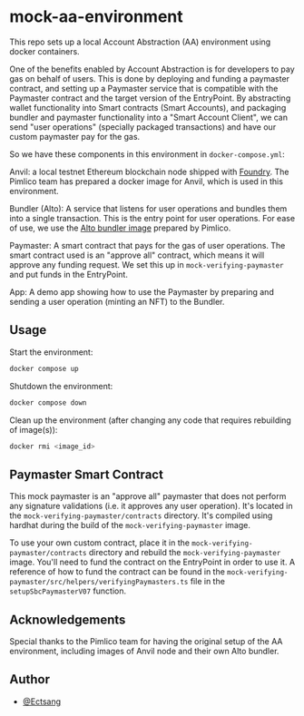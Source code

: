 # mock-aa-environment

This repo sets up a local Account Abstraction (AA) environment using docker containers.

One of the benefits enabled by Account Abstraction is for developers to pay gas on behalf of users. This is done by deploying and funding a paymaster contract, and setting up a Paymaster service that is compatible with the Paymaster contract and the target version of the EntryPoint. By abstracting wallet functionality into Smart contracts (Smart Accounts), and packaging bundler and paymaster functionality into a "Smart Account Client", we can send "user operations" (specially packaged transactions) and have our custom paymaster pay for the gas.

So we have these components in this environment in `docker-compose.yml`:

Anvil: a local testnet Ethereum blockchain node shipped with [Foundry](https://book.getfoundry.sh/anvil/). The Pimlico team has prepared a docker image for Anvil, which is used in this environment.

Bundler (Alto): A service that listens for user operations and bundles them into a single transaction. This is the entry point for user operations. For ease of use, we use the [Alto bundler image](ghcr.io/pimlicolabs/mock-alto-bundler:main) prepared by Pimlico.

Paymaster: A smart contract that pays for the gas of user operations. The smart contract used is an "approve all" contract, which means it will approve any funding request. We set this up in `mock-verifying-paymaster` and put funds in the EntryPoint.

App: A demo app showing how to use the Paymaster by preparing and sending a user operation (minting an NFT) to the Bundler.

## Usage

Start the environment:

```bash
docker compose up
```

Shutdown the environment:

```bash
docker compose down
```

Clean up the environment (after changing any code that requires rebuilding of image(s)):

```bash
docker rmi <image_id>
```

## Paymaster Smart Contract

This mock paymaster is an "approve all" paymaster that does not perform any signature validations (i.e. it approves any user operation). It's located in the `mock-verifying-paymaster/contracts` directory. It's compiled using hardhat during the build of the `mock-verifying-paymaster` image.

To use your own custom contract, place it in the `mock-verifying-paymaster/contracts` directory and rebuild the `mock-verifying-paymaster` image. You'll need to fund the contract on the EntryPoint in order to use it. A reference of how to fund the contract can be found in the `mock-verifying-paymaster/src/helpers/verifyingPaymasters.ts` file in the `setupSbcPaymasterV07` function.

## Acknowledgements

Special thanks to the Pimlico team for having the original setup of the AA environment, including images of Anvil node and their own Alto bundler.

## Author

- [@Ectsang](https://www.github.com/Ectsang)
